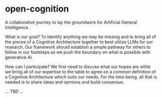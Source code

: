 # open-cognition
A collaborative journey to lay the groundwork for Artificial General Intelligence.

What is our goal?
To identify anything we may be missing and to bring all of the pieces of a Cognitive Architecture together to best utilize LLMs for our research. Our framework should establish a simple pathway for others to follow in our footsteps as we push the boundary on what is possible with generative AI.

How can I participate?
We first need to discuss what our hopes are while we bring all of our expertise to the table to agree on a common definition of a Cognitive Architecture which suits our needs. For the time being, all that is needed is to share ideas and opinions and build consensus.

... TBD ...
